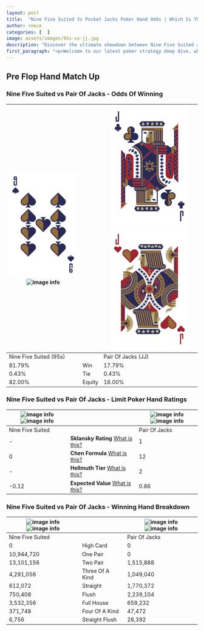 ```yaml
---
layout: post
title:  "Nine Five Suited Vs Pocket Jacks Poker Hand Odds | Which Is The Better Hand In Poker? A Complete Guide"
author: reece
categories: [  ]
image: assets/images/95s-vs-jj.jpg
description: "Discover the ultimate showdown between Nine Five Suited and Pair Of Jacks in poker! Uncover the odds, strategies, and scenarios where one hand triumphs over the other. Get ready to up your poker game with this thrilling analysis."
first_paragraph: "<p>Welcome to our latest poker strategy deep dive, where we're pitting two distinct hands against each other in a high-stakes showdown: Nine Five Suited vs Pair Of Jacks.</p><p>In the dynamic world of poker, every decision counts, and knowing which hand holds the upper hand is key to your success at the table.</p><p>In this article, we'll dissect these two hands, explore the scenarios where one dominates the other, and equip you with the knowledge to make strategic choices that can tip the odds in your favor.</p><p>Get ready to unravel the intriguing dynamics of these poker hands and elevate your game to new heights.</p>"
---
```




[comment]: # (sp0)

## Pre Flop Hand Match Up

<div class="table hand-ratings" markdown="1"> 



### Nine Five Suited vs Pair Of Jacks - Odds Of Winning


    
| ![image info](assets/images/hand1/9.png) ![image info](assets/images/hand1/5s.png) |  | ![image info](assets/images/hand2/j.png) ![image info](assets/images/hand2/jo.png) |
| -------- | -------- | -------- |
| Nine Five Suited (95s) |  | Pair Of Jacks (JJ) |
| 81.79% | Win | 17.79% |
| 0.43% | Tie | 0.43% |
| 82.00% | Equity | 18.00% |




[comment]: # (sp1)



### Nine Five Suited vs Pair Of Jacks - Limit Poker Hand Ratings


    
| ![image info](https://www.riverpairs.com/assets/images/hand1/9.png) ![image info](https://www.riverpairs.com/assets/images/hand1/5s.png) |  | ![image info](https://www.riverpairs.com/assets/images/hand2/j.png) ![image info](https://www.riverpairs.com/assets/images/hand2/jo.png) |
| -------- | -------- | -------- |
| Nine Five Suited |  | Pair Of Jacks |
| - | **Sklansky Rating** [What is this?](/sklansky-rating-explained) | 1 |
| 0 | **Chen Formula** [What is this?](/chen-formula-explained) | 12 |
| - | **Hellmuth Tier** [What is this?](/Hellmuth-tier-explained) | 2 |
| -0.12 | **Expected Value** [What is this?](/expected-value-explained) | 0.86 |




[comment]: # (sp2)



### Nine Five Suited vs Pair Of Jacks - Winning Hand Breakdown


    
| ![image info](https://www.riverpairs.com/assets/images/hand1/9.png) ![image info](https://www.riverpairs.com/assets/images/hand1/5s.png) |  | ![image info](https://www.riverpairs.com/assets/images/hand2/j.png) ![image info](https://www.riverpairs.com/assets/images/hand2/jo.png) |
| -------- | -------- | -------- |
| Nine Five Suited |  | Pair Of Jacks |
| 0 | High Card | 0 |
| 10,944,720 | One Pair | 0 |
| 13,101,156 | Two Pair | 1,515,888 |
| 4,291,056 | Three Of A Kind | 1,049,040 |
| 612,072 | Straight | 1,770,372 |
| 750,408 | Flush | 2,239,104 |
| 3,532,356 | Full House | 659,232 |
| 371,748 | Four Of A Kind | 47,472 |
| 6,756 | Straight Flush | 28,392 |




[comment]: # (sp3)



</div>

[comment]: # (sp4)



[comment]: # (sp5)

